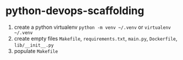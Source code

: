 # python-devops-scaffolding

1. create a python virtualenv `python -m venv ~/.venv` or `virtualenv ~/.venv`
2. create empty files `Makefile`, `requirements.txt`, `main.py`, `Dockerfile`, `lib/__init__.py`
3. populate `Makefile`
